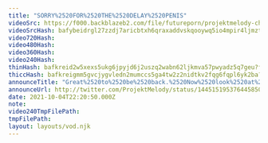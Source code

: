 ```yaml
---
title: "SORRY%2520FOR%2520THE%2520DELAY%2520PENIS"
videoSrc: https://f000.backblazeb2.com/file/futureporn/projektmelody-chaturbate-2021-10-04.mp4
videoSrcHash: bafybeidrgl27zzdj7aricbtxh6qraxaddvskqooywq5io4mpir4ljmztpq?filename=pmelody-2021-10-04.mp4
video720Hash: 
video480Hash: 
video360Hash: 
video240Hash: 
thinHash: bafkreid2w5xexs5ukg6jpyjd6j2uszq2wabn62ljkmva57pwyadz5q7geu?filename=20211004T222050Z_thin.jpg
thiccHash: bafkreigmm5gvcjygvledn2mumccs5ga4tw2z2nidtkv2fqg6fqpl6yk2ba?filename=20211004T222050Z_thicc.jpg
announceTitle: "Great%2520to%2520be%2520back.%2520Now%2520look%2520at%2520my%2520thighs"
announceUrl: http://twitter.com/ProjektMelody/status/1445151953764458501
date: 2021-10-04T22:20:50.000Z
note: 
video240TmpFilePath: 
tmpFilePath: 
layout: layouts/vod.njk
---
```

